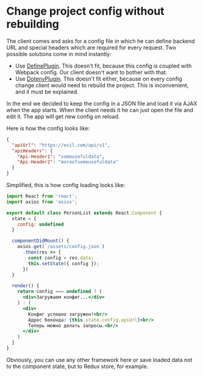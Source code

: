 # Change project config without rebuilding

The client comes and asks for a config file in which he can define backend URL and special headers which are required for every request. Two possible solutions come in mind instantly:
* Use [DefinePlugin](https://webpack.js.org/plugins/define-plugin/). This doesn't fit, because this config is coupled with Webpack config. Our client doesn't want to bother with that.
* Use [DotenvPlugin](https://github.com/mrsteele/dotenv-webpack). This doesn't fit either, because on every config change client would need to rebuild the project. This is inconvenient, and it must be explained.

In the end we decided to keep the config in a JSON file and load it via AJAX when the app starts. When the client needs it he can just open the file and edit it. The app will get new config on reload.

Here is how the config looks like:
```json
{
  "apiUrl": "https://evil.com/api/v1",
  "apiHeaders": {
    "Api-Header1": "someusefuldata",
    "Api-Header2": "moreofsomeusefuldata"
  }
}
```

Simplified, this is how config loading looks like:
```jsx
import React from 'react';
import axios from 'axios';

export default class PersonList extends React.Component {
  state = {
    config: undefined
  }

  componentDidMount() {
    axios.get(`/assets/config.json`)
      .then(res => {
        const config = res.data;
        this.setState({ config });
      })
  }

  render() {
    return config === undefined ? (
      <div>Загружаем конфиг...</div>
    ) : (
      <div>
        Конфиг успешно загружен!<br/>
        Адрес бекенда: {this.state.config.apiUrl}<br/>
        Теперь можно делать запросы.<br/>
      </div>
    )
  }
}
```

Obviously, you can use any other framework here or save loaded data not to the component state, but to Redux store, for example.
